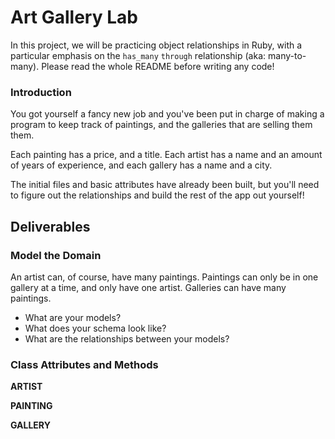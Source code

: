 # Art Gallery Lab

In this project, we will be practicing object relationships in Ruby, with a particular emphasis on the `has_many` `through` relationship (aka: many-to-many). Please read the whole README before writing any code!

### Introduction

You got yourself a fancy new job and you've been put in charge of making a program to keep track of paintings, and the galleries that are selling them them.  

Each painting has a price, and a title.  Each artist has a name and an amount of years of experience, and each gallery has a name and a city.

The initial files and basic attributes have already been built, but you'll need to figure out the relationships and build the rest of the app out yourself!

## Deliverables

### Model the Domain

An artist can, of course, have many paintings. Paintings can only be in one gallery at a time, and only have one artist.  Galleries can have many paintings.

* What are your models?
* What does your schema look like?
* What are the relationships between your models?



### Class Attributes and Methods

**ARTIST**

<!--   * `Artist.all`
    * Returns an `array` of all the artists -->

<!--   * `Artist#paintings`
 --><!--     * Returns an `array` all the paintings by an artist
 -->
<!--   * `Artist#galleries`
    * Returns an `array` of all the galleries that an artist has paintings in -->

 <!--  * `Artist#cities`
    * Return an `array` of all cities that an artist has paintings in -->
<!-- 
  * `Artist.total_experience`
    * Returns an `integer` that is the total years of experience of all artists -->

<!--   * `Artist.most_prolific`
    * Returns an `instance` of the artist with the highest amount of paintings per year of experience. -->

 <!--  * `Artist#create_painting`
    * Given the arguments of `title`, `price` and `gallery`, creates a new painting belonging to that artist -->

**PAINTING**

<!--   * `Painting.all`
    * Returns an `array` of all the paintings -->

<!--   * `Painting.total_price`
    * Returns an `integer` that is the total price of all paintings -->

**GALLERY**

<!--   * `Gallery.all`
    * Returns an `array` of all the galleries -->

<!--   * `Gallery#paintings`
    * Returns an `array` of all paintings in a gallery -->

<!--   * `Gallery#artists`
    * Returns an `array` of all artists that have a painting in a gallery -->

<!--   * `Gallery#artist_names`
    * Returns an `array` of the names of all artists that have a painting in a gallery -->
<!-- 
  * `Gallery#most_expensive_painting`
    * Returns an `instance` of the most expensive painting in a gallery -->
